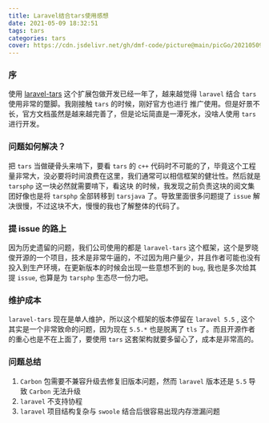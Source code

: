 ```yaml
---
title: Laravel结合tars使用感想
date: 2021-05-09 18:32:51
tags: tars
categories: tars
cover: https://cdn.jsdelivr.net/gh/dmf-code/picture@main/picGo/20210509185102.png
---
```


### 序

使用 [laravel-tars](https://github.com/luoxiaojun1992/laravel-tars) 这个扩展包做开发已经一年了，越来越觉得 `laravel` 结合 `tars` 使用非常的蹩脚。我刚接触 `tars` 的时候，刚好官方也进行
推广使用。但是好景不长，官方文档虽然是越来越完善了，但是论坛简直是一潭死水，没啥人使用 `tars` 进行开发。

### 问题如何解决？

把 `tars` 当做硬骨头来啃下，要看 `tars` 的 `c++` 代码时不可能的了，毕竟这个工程量非常大，没必要将时间浪费在这里，我们通常可以相信框架的健壮性。然后就是 `tarsphp` 这一块必然就需要啃下，看这块
的时候，我发现之前负责这块的阅文集团好像也是将 `tarsphp` 全部转移到 `tarsjava` 了。导致里面很多问题提了 `issue` 解决很慢，不过这块不大，慢慢的我也了解整体的代码了。

### 提 issue 的路上

因为历史遗留的问题，我们公司使用的都是 `laravel-tars` 这个框架，这个是罗晓俊开源的一个项目，技术是非常牛逼的，不过因为用户量少，并且作者可能也没有投入到生产环境，在更新版本的时候会出现一些意想不到的 `bug`, 我也是多次给其提 `issue`, 也算是为 `tarsphp` 生态尽一份力吧。

### 维护成本

`laravel-tars` 现在是单人维护，所以这个框架的版本停留在 `laravel 5.5` , 这个其实是一个非常致命的问题，因为现在 `5.5.*` 也是脱离了 `tls` 了。而且开源作者的重心也是不在上面了，要使用 `tars` 这套架构就要多留心了，成本是非常高的。

### 问题总结

1. `Carbon` 包需要不兼容升级去修复旧版本问题，然而 `laravel` 版本还是 `5.5` 导致 `Carbon` 无法升级
2. `laravel` 不支持协程
3. `laravel` 项目结构复杂与 `swoole` 结合后很容易出现内存泄漏问题
